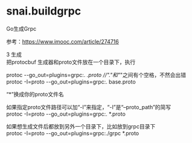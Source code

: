 # snai.buildgrpc
Go生成Grpc

参考：https://www.imooc.com/article/274716  

3 生成  
把protocbuf 生成器和proto文件放在一个目录下，执行  

protoc --go_out=plugins=grpc:. *.proto   //"."和"*"之间有个空格，不然会出错  
protoc -I=proto --go_out=plugins=grpc:. base.proto  

“*”换成你的proto文件名  

如果指定proto文件路径可以加“-I”来指定，“-I”是“–proto_path”的简写  
protoc -I=proto --go_out=plugins=grpc:. *.proto  

如果想生成文件后都放到另外一个目录下，比如放到grpc目录下  
protoc -I=proto --go_out=plugins=grpc:./grpc *.proto  
